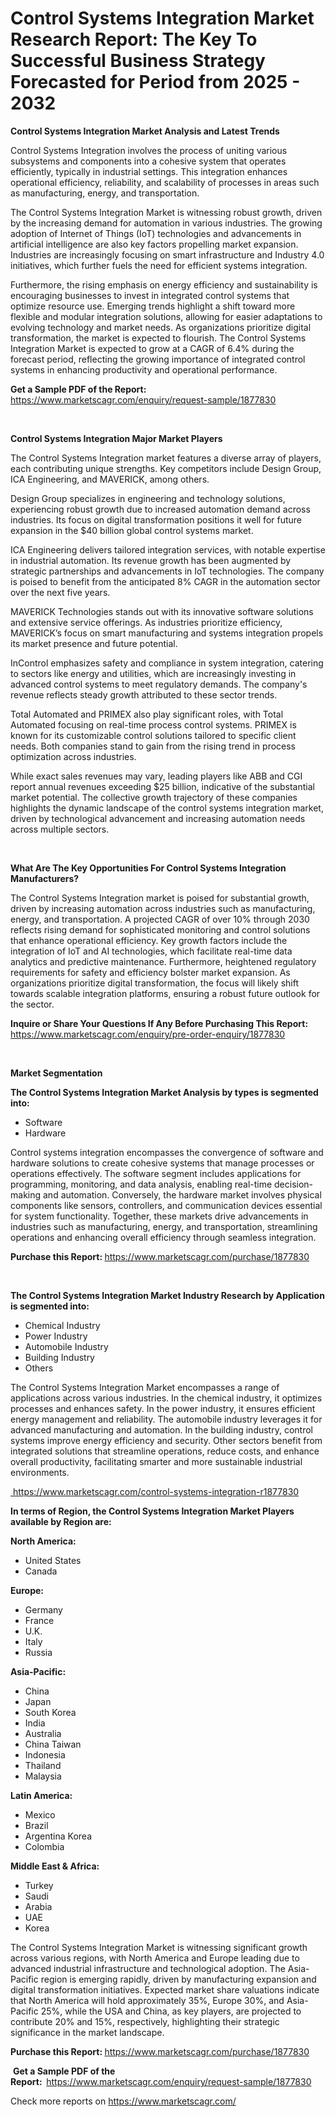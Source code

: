 <p><h1>Control Systems Integration Market Research Report: The Key To Successful Business Strategy Forecasted for Period from 2025 - 2032</h1></p><p><strong>Control Systems Integration Market Analysis and Latest Trends</strong></p>
<p><p>Control Systems Integration involves the process of uniting various subsystems and components into a cohesive system that operates efficiently, typically in industrial settings. This integration enhances operational efficiency, reliability, and scalability of processes in areas such as manufacturing, energy, and transportation. </p><p>The Control Systems Integration Market is witnessing robust growth, driven by the increasing demand for automation in various industries. The growing adoption of Internet of Things (IoT) technologies and advancements in artificial intelligence are also key factors propelling market expansion. Industries are increasingly focusing on smart infrastructure and Industry 4.0 initiatives, which further fuels the need for efficient systems integration.</p><p>Furthermore, the rising emphasis on energy efficiency and sustainability is encouraging businesses to invest in integrated control systems that optimize resource use. Emerging trends highlight a shift toward more flexible and modular integration solutions, allowing for easier adaptations to evolving technology and market needs. As organizations prioritize digital transformation, the market is expected to flourish. The Control Systems Integration Market is expected to grow at a CAGR of 6.4% during the forecast period, reflecting the growing importance of integrated control systems in enhancing productivity and operational performance.</p></p>
<p><strong>Get a Sample PDF of the Report:&nbsp;</strong> <a href="https://www.marketscagr.com/enquiry/request-sample/1877830?utm_campaign=3032&utm_medium=2&utm_source=Github&utm_content=ia&utm_term=11032025&utm_id=control-systems-integration">https://www.marketscagr.com/enquiry/request-sample/1877830</a></p>
<p>&nbsp;</p>
<p><strong>Control Systems Integration Major Market Players</strong></p>
<p><p>The Control Systems Integration market features a diverse array of players, each contributing unique strengths. Key competitors include Design Group, ICA Engineering, and MAVERICK, among others. </p><p>Design Group specializes in engineering and technology solutions, experiencing robust growth due to increased automation demand across industries. Its focus on digital transformation positions it well for future expansion in the $40 billion global control systems market.</p><p>ICA Engineering delivers tailored integration services, with notable expertise in industrial automation. Its revenue growth has been augmented by strategic partnerships and advancements in IoT technologies. The company is poised to benefit from the anticipated 8% CAGR in the automation sector over the next five years.</p><p>MAVERICK Technologies stands out with its innovative software solutions and extensive service offerings. As industries prioritize efficiency, MAVERICK’s focus on smart manufacturing and systems integration propels its market presence and future potential.</p><p>InControl emphasizes safety and compliance in system integration, catering to sectors like energy and utilities, which are increasingly investing in advanced control systems to meet regulatory demands. The company's revenue reflects steady growth attributed to these sector trends.</p><p>Total Automated and PRIMEX also play significant roles, with Total Automated focusing on real-time process control systems. PRIMEX is known for its customizable control solutions tailored to specific client needs. Both companies stand to gain from the rising trend in process optimization across industries.</p><p>While exact sales revenues may vary, leading players like ABB and CGI report annual revenues exceeding $25 billion, indicative of the substantial market potential. The collective growth trajectory of these companies highlights the dynamic landscape of the control systems integration market, driven by technological advancement and increasing automation needs across multiple sectors.</p></p>
<p>&nbsp;</p>
<p><strong>What Are The Key Opportunities For Control Systems Integration Manufacturers?</strong></p>
<p><p>The Control Systems Integration market is poised for substantial growth, driven by increasing automation across industries such as manufacturing, energy, and transportation. A projected CAGR of over 10% through 2030 reflects rising demand for sophisticated monitoring and control solutions that enhance operational efficiency. Key growth factors include the integration of IoT and AI technologies, which facilitate real-time data analytics and predictive maintenance. Furthermore, heightened regulatory requirements for safety and efficiency bolster market expansion. As organizations prioritize digital transformation, the focus will likely shift towards scalable integration platforms, ensuring a robust future outlook for the sector.</p></p>
<p><strong>Inquire or Share Your Questions If Any Before Purchasing This Report:</strong> <a href="https://www.marketscagr.com/enquiry/pre-order-enquiry/1877830?utm_campaign=3032&utm_medium=2&utm_source=Github&utm_content=ia&utm_term=11032025&utm_id=control-systems-integration">https://www.marketscagr.com/enquiry/pre-order-enquiry/1877830</a></p>
<p>&nbsp;</p>
<p><strong>Market Segmentation</strong></p>
<p><strong>The Control Systems Integration Market Analysis by types is segmented into:</strong></p>
<p><ul><li>Software</li><li>Hardware</li></ul></p>
<p><p>Control systems integration encompasses the convergence of software and hardware solutions to create cohesive systems that manage processes or operations effectively. The software segment includes applications for programming, monitoring, and data analysis, enabling real-time decision-making and automation. Conversely, the hardware market involves physical components like sensors, controllers, and communication devices essential for system functionality. Together, these markets drive advancements in industries such as manufacturing, energy, and transportation, streamlining operations and enhancing overall efficiency through seamless integration.</p></p>
<p><strong>Purchase this Report:&nbsp;</strong><a href="https://www.marketscagr.com/purchase/1877830?utm_campaign=3032&utm_medium=2&utm_source=Github&utm_content=ia&utm_term=11032025&utm_id=control-systems-integration">https://www.marketscagr.com/purchase/1877830</a></p>
<p>&nbsp;</p>
<p><strong>The Control Systems Integration Market Industry Research by Application is segmented into:</strong></p>
<p><ul><li>Chemical Industry</li><li>Power Industry</li><li>Automobile Industry</li><li>Building Industry</li><li>Others</li></ul></p>
<p><p>The Control Systems Integration Market encompasses a range of applications across various industries. In the chemical industry, it optimizes processes and enhances safety. In the power industry, it ensures efficient energy management and reliability. The automobile industry leverages it for advanced manufacturing and automation. In the building industry, control systems improve energy efficiency and security. Other sectors benefit from integrated solutions that streamline operations, reduce costs, and enhance overall productivity, facilitating smarter and more sustainable industrial environments.</p></p>
<p><a href="https://www.marketscagr.com/control-systems-integration-r1877830?utm_campaign=3032&utm_medium=2&utm_source=Github&utm_content=ia&utm_term=11032025&utm_id=control-systems-integration">&nbsp;https://www.marketscagr.com/control-systems-integration-r1877830</a></p>
<p><strong>In terms of Region, the Control Systems Integration Market Players available by Region are:</strong></p>
<p>
    <p> <strong> North America: </strong>
        <ul>
            <li>United States</li>
            <li>Canada</li>
        </ul>
        </p> 
    <p> <strong> Europe: </strong>
        <ul>
            <li>Germany</li>
            <li>France</li>
            <li>U.K.</li>
            <li>Italy</li>
            <li>Russia</li>
        </ul>
        </p> 
    <p> <strong> Asia-Pacific: </strong>
        <ul>
            <li>China</li>
            <li>Japan</li>
            <li>South Korea</li>
            <li>India</li>
            <li>Australia</li>
            <li>China Taiwan</li>
            <li>Indonesia</li>
            <li>Thailand</li>
            <li>Malaysia</li>
        </ul>
        </p> 
    <p> <strong> Latin America: </strong>
        <ul>
            <li>Mexico</li>
            <li>Brazil</li>
            <li>Argentina Korea</li>
            <li>Colombia</li>
        </ul>
        </p> 
    <p> <strong> Middle East & Africa: </strong>
        <ul>
            <li>Turkey</li>
            <li>Saudi</li>
            <li>Arabia</li>
            <li>UAE</li>
            <li>Korea</li>
        </ul>
    </p>
    </p>
<p><p>The Control Systems Integration Market is witnessing significant growth across various regions, with North America and Europe leading due to advanced industrial infrastructure and technological adoption. The Asia-Pacific region is emerging rapidly, driven by manufacturing expansion and digital transformation initiatives. Expected market share valuations indicate that North America will hold approximately 35%, Europe 30%, and Asia-Pacific 25%, while the USA and China, as key players, are projected to contribute 20% and 15%, respectively, highlighting their strategic significance in the market landscape.</p></p>
<p><strong>Purchase this Report: </strong><a href="https://www.marketscagr.com/purchase/1877830?utm_campaign=3032&utm_medium=2&utm_source=Github&utm_content=ia&utm_term=11032025&utm_id=control-systems-integration">https://www.marketscagr.com/purchase/1877830</a></p>
<p>&nbsp;<strong>Get a Sample PDF of the Report:&nbsp;&nbsp;</strong><a href="https://www.marketscagr.com/enquiry/request-sample/1877830?utm_campaign=3032&utm_medium=2&utm_source=Github&utm_content=ia&utm_term=11032025&utm_id=control-systems-integration">https://www.marketscagr.com/enquiry/request-sample/1877830</a></p>
<p><strong></strong></p>
<p>Check more reports on <a href="https://www.marketscagr.com/?utm_campaign=3032&utm_medium=2&utm_source=Github&utm_content=ia&utm_term=11032025&utm_id=control-systems-integration">https://www.marketscagr.com/</a></p>